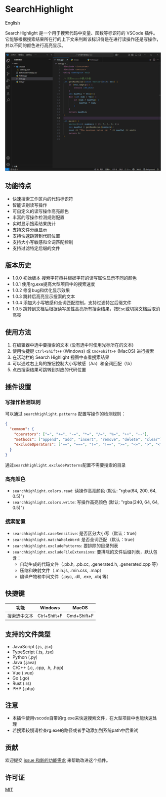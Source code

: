 # SearchHighlight

[English](https://github.com/JackyWongX/searchhighlight/blob/master/README_EN.md)

SearchHighlight 是一个用于搜索代码中变量、函数等标识符的 VSCode 插件。它能够根据搜索结果所在行的上下文来判断该标识符是在进行读操作还是写操作，并以不同的颜色进行高亮显示。

![演示](https://raw.githubusercontent.com/JackyWongX/searchhighlight/master/images/show.gif)

## 功能特点

- 快速搜索工作区内的代码标识符
- 智能识别读写操作
- 可自定义的读写操作高亮颜色
- 丰富的写操作检测规则配置
- 实时显示搜索结果统计
- 支持文件分组显示
- 支持快速跳转到代码位置
- 支持大小写敏感和全词匹配控制
- 支持过滤特定后缀的文件

## 版本历史
- 1.0.0 初始版本 搜索字符串并根据字符的读写属性显示不同的颜色
- 1.0.1 使用rg.exe提高大型项目中的搜索速度
- 1.0.2 修复bug和优化显示效果
- 1.0.3 跳转后高亮显示搜索的文本
- 1.0.4 添加大小写敏感和全词匹配控制，支持过滤特定后缀文件
- 1.0.5 跳转到文档后根据读写属性高亮所有搜索结果，按Esc或切换文档后取消高亮

## 使用方法

1. 在编辑器中选中要搜索的文本 (没有选中时使用光标所在的文本)
2. 使用快捷键 `Ctrl+Shift+F` (Windows) 或 `Cmd+Shift+F` (MacOS) 进行搜索
3. 在活动栏的 Search Highlight 视图中查看搜索结果
4. 可以通过右上角的按钮控制大小写敏感（Aa）和全词匹配（\\b）
5. 点击搜索结果可跳转到对应的代码位置

## 插件设置

### 写操作检测规则

可以通过 `searchhighlight.patterns` 配置写操作的检测规则：

```json
{
  "common": {
    "operators": ["=", "+=", "-=", "*=", "/=", "%=", "++", "--"],
    "methods": ["append", "add", "insert", "remove", "delete", "clear"],
    "excludeOperators": ["==", "===", "!=", "!==", ">=", "<=", ">", "<"]
  }
}
```

通过`searchhighlight.excludePatterns`配置不需要搜索的目录

### 高亮颜色

- `searchhighlight.colors.read`: 读操作高亮颜色 (默认: "rgba(64, 200, 64, 0.5)")
- `searchhighlight.colors.write`: 写操作高亮颜色 (默认: "rgba(240, 64, 64, 0.5)")

### 搜索配置

- `searchhighlight.caseSensitive`: 是否区分大小写（默认：true）
- `searchhighlight.matchWholeWord`: 是否全词匹配（默认：true）
- `searchhighlight.excludePatterns`: 要排除的目录列表
- `searchhighlight.excludeFileExtensions`: 要排除的文件后缀列表，默认包含：
  - 自动生成的代码文件（.pb.h, .pb.cc, .generated.h, .generated.cpp 等）
  - 压缩和映射文件（.min.js, .min.css, .map）
  - 编译产物和中间文件（.pyc, .dll, .exe, .obj 等）

## 快捷键

| 功能 | Windows | MacOS |
|------|---------|--------|
| 搜索选中文本 | Ctrl+Shift+F | Cmd+Shift+F |

## 支持的文件类型

- JavaScript (.js, .jsx)
- TypeScript (.ts, .tsx)
- Python (.py)
- Java (.java)
- C/C++ (.c, .cpp, .h, .hpp)
- Vue (.vue)
- Go (.go)
- Rust (.rs)
- PHP (.php)

## 注意
- 本插件使用vscode自带的rg.exe来快速搜索文件，在大型项目中也能快速处理
- 若搜索较慢请检查rg.exe的路径或者手动添加到系统path中后重试

## 贡献

欢迎提交 [issue 和新的功能需求](https://github.com/JackyWongX/searchhighlight/issues) 来帮助改进这个插件。

## 许可证

[MIT](LICENSE)
